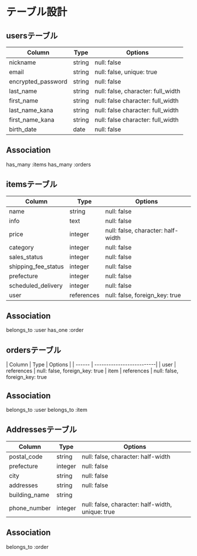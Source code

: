 # テーブル設計

## usersテーブル

| Column              | Type    | Options                            |
| ------------------- | ------- | -----------------------------------|
| nickname            | string  | null: false                        |
| email               | string  | null: false, unique: true          |
| encrypted_password  | string  | null: false                        |
| last_name           | string  | null: false, character: full_width |
| first_name          | string  | null: false  character: full_width |
| last_name_kana      | string  | null: false  character: full_width |
| first_name_kana     | string  | null: false  character: full_width |
| birth_date          | date    | null: false                        |

## Association

has_many :items
has_many :orders

## itemsテーブル

| Column              | Type       | Options                            |
| ------------------- | -------    | ---------------------------------- |
| name                | string     | null: false                        |
| info                | text       | null: false                        |
| price               | integer    | null: false, character: half-width |
| category            | integer    | null: false                        |
| sales_status        | integer    | null: false                        |
| shipping_fee_status | integer    | null: false                        |
| prefecture          | integer    | null: false                        |
| scheduled_delivery  | integer    | null: false                        |
| user                | references | null: false, foreign_key: true     |

## Association

belongs_to :user
has_one :order

## ordersテーブル

| Column | Type       | Options                   |
| ------ | --------------------------|
| user   | references | null: false, foreign_key: true
| item   | references | null: false, foreign_key: true

## Association

belongs_to :user
belongs_to :item

## Addressesテーブル

| Column              | Type        | Options                                          |
| ------------------- | -------     | -------------------------------------------------|
| postal_code         | string      | null: false, character: half-width               |
| prefecture          | integer     | null: false                                      |
| city                | string      | null: false                                      |
| addresses           | string      | null: false                                      |
| building_name       | string      |                                                  |
| phone_number        | integer     | null: false, character: half-width, unique: true |

## Association

belongs_to :order